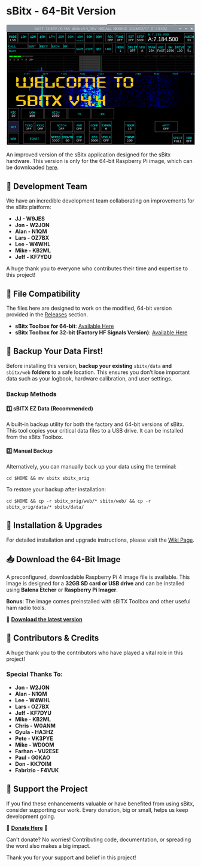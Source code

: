 # sBitx - 64-Bit Version
![sBitx image](sbitx44.png)


An improved version of the sBitx application designed for the sBitx hardware. This version is only for the 64-bit Raspberry Pi image, which can be downloaded [here](https://github.com/drexjj/sbitx/releases).

## 🚀 Development Team

We have an incredible development team collaborating on improvements for the sBitx platform:

- **JJ - W9JES**
- **Jon - W2JON**
- **Alan - N1QM**
- **Lars - OZ7BX**
- **Lee - W4WHL**
- **Mike - KB2ML**
- **Jeff - KF7YDU**

A huge thank you to everyone who contributes their time and expertise to this project!

## 📂 File Compatibility

The files here are designed to work on the modified, 64-bit version provided in the [Releases](https://github.com/drexjj/sbitx/releases) section.

- **sBitx Toolbox for 64-bit**: [Available Here](https://github.com/drexjj/sBITX-toolbox64)
- **sBitx Toolbox for 32-bit (Factory HF Signals Version)**: [Available Here](https://github.com/drexjj/sBITX-toolbox)

## 🔴 Backup Your Data First!

Before installing this version, **backup your existing** `sbitx/data` **and** `sbitx/web` **folders** to a safe location. This ensures you don’t lose important data such as your logbook, hardware calibration, and user settings.

### Backup Methods

#### 1️⃣ sBITX EZ Data (Recommended)

A built-in backup utility for both the factory and 64-bit versions of sBitx. This tool copies your critical data files to a USB drive. It can be installed from the sBitx Toolbox.

#### 2️⃣ Manual Backup

Alternatively, you can manually back up your data using the terminal:

```console
cd $HOME && mv sbitx sbitx_orig
```

To restore your backup after installation:

```console
cd $HOME && cp -r sbitx_orig/web/* sbitx/web/ && cp -r sbitx_orig/data/* sbitx/data/
```

## 🔧 Installation & Upgrades

For detailed installation and upgrade instructions, please visit the [Wiki Page](https://github.com/drexjj/sbitx/wiki/How-to-install-or-upgrade-your-sBitx-application).

## 📥 Download the 64-Bit Image

A preconfigured, downloadable Raspberry Pi 4 image file is available. This image is designed for a **32GB SD card or USB drive** and can be installed using **Balena Etcher** or **Raspberry Pi Imager**.

**Bonus**: The image comes preinstalled with sBITX Toolbox and other useful ham radio tools.

🔗 [**Download the latest version**](https://github.com/drexjj/sbitx/releases)

## 👏 Contributors & Credits

A huge thank you to the contributors who have played a vital role in this project!

### Special Thanks To:

- **Jon - W2JON**
- **Alan - N1QM**
- **Lee - W4WHL**
- **Lars - OZ7BX**
- **Jeff - KF7DYU**
- **Mike - KB2ML**
- **Chris - W0ANM**
- **Gyula - HA3HZ**
- **Pete - VK3PYE**
- **Mike - WD0OM**
- **Farhan - VU2ESE**
- **Paul - G0KAO**
- **Don - KK7OIM**
- **Fabrizio - F4VUK**

## 🌟 Support the Project

If you find these enhancements valuable or have benefited from using sBitx, consider supporting our work. Every donation, big or small, helps us keep development going.

💖 [**Donate Here**](https://www.paypal.com/donate/?hosted_button_id=SWPB76LVNUHEY) 💖

Can't donate? No worries! Contributing code, documentation, or spreading the word also makes a big impact.

Thank you for your support and belief in this project!


